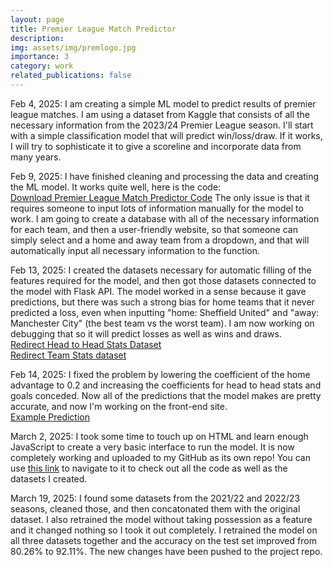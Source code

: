 ```yaml
---
layout: page
title: Premier League Match Predictor
description: 
img: assets/img/premlogo.jpg
importance: 3
category: work
related_publications: false
---
```


Feb 4, 2025: I am creating a simple ML model to predict results of premier league matches. I am using a dataset from Kaggle that consists of all the necessary information from the 2023/24 Premier League season. I'll start with a simple classification model that will predict win/loss/draw. If it works, I will try to sophisticate it to give a scoreline and incorporate data from many years.

Feb 9, 2025: I have finished cleaning and processing the data and creating the ML model. It works quite well, here is the code:  
[Download Premier League Match Predictor Code](https://raw.githubusercontent.com/benlebdaoui/benlebdaoui.github.io/main/assets/pdf/premier_league_classification_predictor.pdf) 
The only issue is that it requires someone to input lots of information manually for the model to work. I am going to create a database with all of the necessary information for each team, and then a user-friendly website, so that someone can simply select and a home and away team from a dropdown, and that will automatically input all necessary information to the function.

Feb 13, 2025: I created the datasets necessary for automatic filling of the features required for the model, and then got those datasets connected to the model with Flask API. The model worked in a sense because it gave predictions, but there was such a strong bias for home teams that it never predicted a loss, even when inputting "home: Sheffield United" and "away: Manchester City" (the best team vs the worst team). I am now working on debugging that so it will predict losses as well as wins and draws.  
[Redirect Head to Head Stats Dataset](https://raw.githubusercontent.com/benlebdaoui/benlebdaoui.github.io/main/assets/jupyter/head_to_head_stats.xls)  
[Redirect Team Stats dataset](https://raw.githubusercontent.com/benlebdaoui/benlebdaoui.github.io/main/assets/jupyter/premier_league_2023_24.xls)  

Feb 14, 2025: I fixed the problem by lowering the coefficient of the home advantage to 0.2 and increasing the coefficients for head to head stats and goals conceded. Now all of the predictions that the model makes are pretty accurate, and now I'm working on the front-end site.  
[Example Prediction](https://raw.githubusercontent.com/benlebdaoui/benlebdaoui.github.io/main/assets/jupyter/test_model.ipynb) 

March 2, 2025: I took some time to touch up on HTML and learn enough JavaScript to create a very basic interface to run the model. It is now completely working and uploaded to my GitHub as its own repo! You can use [this link](https://github.com/benlebdaoui/prem_predictor) to navigate to it to check out all the code as well as the datasets I created.

March 19, 2025: I found some datasets from the 2021/22 and 2022/23 seasons, cleaned those, and then concatonated them with the original dataset. I also retrained the model without taking possession as a feature and it changed nothing so I took it out completely. I retrained the model on all three datasets together and the accuracy on the test set improved from 80.26% to 92.11%. The new changes have been pushed to the project repo.

